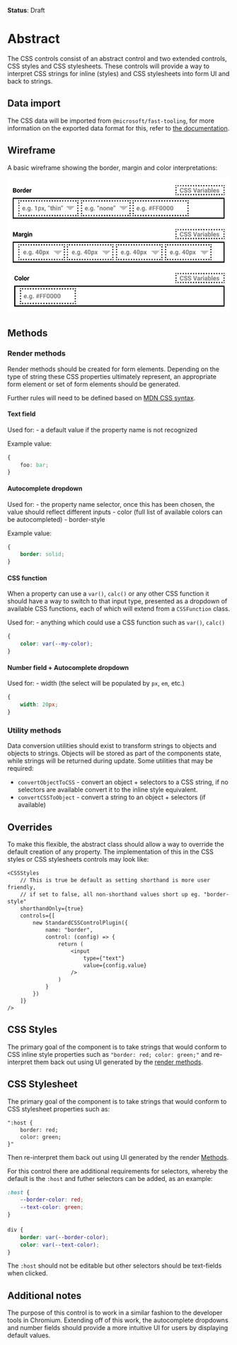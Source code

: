 **Status**: Draft

# Abstract

The CSS controls consist of an abstract control and two extended controls, CSS styles and CSS stylesheets. These controls will provide a way to interpret CSS strings for inline (styles) and CSS stylesheets into form UI and back to strings.

## Data import

The CSS data will be imported from `@microsoft/fast-tooling`, for more information on the exported data format for this, refer to [the documentation](../../../../fast-tooling/src/data-utilities/mapping.mdn-data.md).

## Wireframe

A basic wireframe showing the border, margin and color interpretations:

![example-css-custom-control-wireframes.png](./example-css-custom-control-wireframes.png)

## Methods

### Render methods

Render methods should be created for form elements. Depending on the type of string these CSS properties ultimately represent, an appropriate form element or set of form elements should be generated.

Further rules will need to be defined based on [MDN CSS syntax](https://github.com/mdn/data/blob/master/css/syntaxes.json).

#### Text field

Used for:
    - a default value if the property name is not recognized

Example value:
```css
{
    foo: bar;
}
```

#### Autocomplete dropdown

Used for:
    - the property name selector, once this has been chosen, the value should reflect different inputs
    - color (full list of available colors can be autocompleted)
    - border-style

Example value:
```css
{
    border: solid;
}
```

#### CSS function

When a property can use a `var()`, `calc()` or any other CSS function it should have a way to switch to that input type, presented as a dropdown of available CSS functions, each of which will extend from a `CSSFunction` class. 

Used for:
    - anything which could use a CSS function such as `var()`, `calc()`

```css
{
    color: var(--my-color);
}
```

#### Number field + Autocomplete dropdown

Used for:
    - width (the select will be populated by `px`, `em`, etc.)

```css
{
    width: 20px;
}
```

### Utility methods

Data conversion utilities should exist to transform strings to objects and objects to strings. Objects will be stored as part of the components state, while strings will be returned during update.
Some utilities that may be required:
- `convertObjectToCSS` - convert an object + selectors to a CSS string, if no selectors are available convert it to the inline style equivalent.
- `convertCSSToObject` - convert a string to an object + selectors (if available)

## Overrides

To make this flexible, the abstract class should allow a way to override the default creation of any property. The implementation of this in the CSS styles or CSS stylesheets controls may look like:

```tsx
<CSSStyles
    // This is true be default as setting shorthand is more user friendly, 
    // if set to false, all non-shorthand values short up eg. "border-style"
    shorthandOnly={true}
    controls={[
        new StandardCSSControlPlugin({
            name: "border",
            control: (config) => {
                return (
                    <input
                        type={"text"}
                        value={config.value}
                    />
                )
            }
        })
    ]}
/>
```

## CSS Styles

The primary goal of the component is to take strings that would conform to CSS inline style properties such as `"border: red; color: green;"` and re-interpret them back out using UI generated by the [render methods](#render-methods).

## CSS Stylesheet

The primary goal of the component is to take strings that would conform to CSS stylesheet properties such as:

```
":host {
    border: red;
    color: green;
}"
```

Then re-interpret them back out using UI generated by the render [Methods](#methods).

For this control there are additional requirements for selectors, whereby the default is the `:host` and futher selectors can be added, as an example:

```css
:host {
    --border-color: red;
    --text-color: green;
}

div {
    border: var(--border-color);
    color: var(--text-color);
}
```

The `:host` should not be editable but other selectors should be text-fields when clicked.

## Additional notes

The purpose of this control is to work in a similar fashion to the developer tools in Chromium. Extending off of this work, the autocomplete dropdowns and number fields should provide a more intuitive UI for users by displaying default values.

